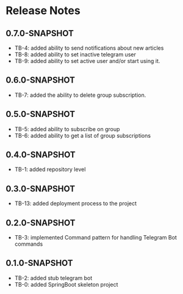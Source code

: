 # Release Notes

## 0.7.0-SNAPSHOT

*   TB-4: added ability to send notifications about new articles
*   TB-8: added ability to set inactive telegram user
*   TB-9: added ability to set active user and/or start using it.

## 0.6.0-SNAPSHOT

*   TB-7: added the ability to delete group subscription.

## 0.5.0-SNAPSHOT

* TB-5: added ability to subscribe on group
* TB-6: added ability to get a list of group subscriptions

## 0.4.0-SNAPSHOT

* TB-1: added repository level

## 0.3.0-SNAPSHOT

* TB-13: added deployment process to the project

## 0.2.0-SNAPSHOT

* TB-3: implemented Command pattern for handling Telegram Bot commands

## 0.1.0-SNAPSHOT

* TB-2: added stub telegram bot
* TB-0: added SpringBoot skeleton project

